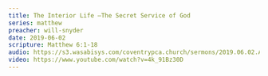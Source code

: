 ```yaml
---
title: The Interior Life –The Secret Service of God
series: matthew
preacher: will-snyder
date: 2019-06-02
scripture: Matthew 6:1-18
audio: https://s3.wasabisys.com/coventrypca.church/sermons/2019.06.02.A%20The%20Interior%20Life%20-%20The%20Secret%20Service%20of%20God%20-%20Will%20Snyder.mp3
video: https://www.youtube.com/watch?v=4k_91Bz30D
---
```

